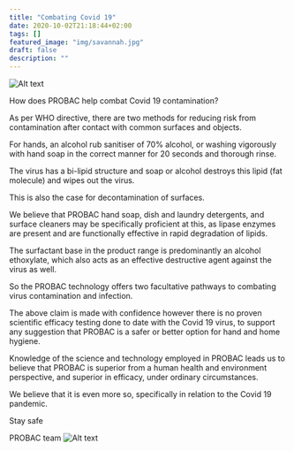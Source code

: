 ```yaml
---
title: "Combating Covid 19"
date: 2020-10-02T21:18:44+02:00
tags: []
featured_image: "img/savannah.jpg"
draft: false
description: ""
---
```


![Alt text](/img/sick_teddy.jpg)


How does PROBAC help combat Covid 19 contamination?

As per WHO directive, there are two methods for reducing risk from contamination after contact with common surfaces and objects.

For hands, an alcohol rub sanitiser of 70% alcohol, or washing vigorously with hand soap in the correct manner for 20 seconds and thorough rinse.

The virus has a bi-lipid structure and soap or alcohol destroys this lipid (fat molecule) and wipes out the virus.

This is also the case for decontamination of surfaces.

We believe that PROBAC hand soap, dish and laundry detergents, and surface cleaners may be specifically proficient at this, as lipase enzymes are present and are functionally effective in rapid degradation of lipids.

The surfactant base in the product range is predominantly an alcohol ethoxylate, which also acts as an effective destructive agent against the virus as well.

So the PROBAC technology offers two facultative pathways to combating virus contamination and infection.

The above claim is made with confidence however there is no proven scientific efficacy testing done to date with the Covid 19 virus, to support any suggestion that PROBAC is a safer or better option for hand and home hygiene.

Knowledge of the science and technology employed in PROBAC leads us to believe that PROBAC is superior from a human health and environment perspective, and superior in efficacy, under ordinary circumstances.

We believe that it is even more so, specifically in relation to the Covid 19 pandemic.

Stay safe

PROBAC team
![Alt text](/img/face_masks.jpg)
